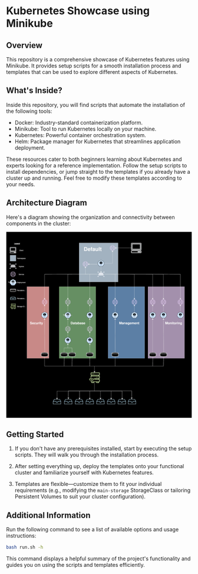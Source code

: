 # Kubernetes Showcase using Minikube

## Overview

This repository is a comprehensive showcase of Kubernetes features using Minikube. It provides setup scripts for a smooth installation process and templates that can be used to explore different aspects of Kubernetes.

## What's Inside?

Inside this repository, you will find scripts that automate the installation of the following tools:

- Docker: Industry-standard containerization platform.
- Minikube: Tool to run Kubernetes locally on your machine.
- Kubernetes: Powerful container orchestration system.
- Helm: Package manager for Kubernetes that streamlines application deployment.

These resources cater to both beginners learning about Kubernetes and experts looking for a reference implementation. Follow the setup scripts to install dependencies, or jump straight to the templates if you already have a cluster up and running.
Feel free to modify these templates according to your needs.

## Architecture Diagram

Here's a diagram showing the organization and connectivity between components in the cluster:

![Architecture Summary](assets/Minikube.svg)

## Getting Started

1. If you don't have any prerequisites installed, start by executing the setup scripts. They will walk you through the installation process.

1. After setting everything up, deploy the templates onto your functional cluster and familiarize yourself with Kubernetes features.

1. Templates are flexible—customize them to fit your individual requirements (e.g., modifying the `main-storage` StorageClass or tailoring Persistent Volumes to suit your cluster configuration).

## Additional Information

Run the following command to see a list of available options and usage instructions:

```bash
bash run.sh -h
```

This command displays a helpful summary of the project's functionality and guides you on using the scripts and templates efficiently.
